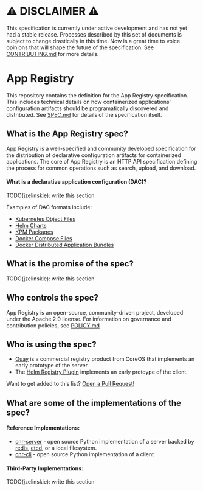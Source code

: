 # ⚠️️ DISCLAIMER ⚠️️

This specification is currently under active development and has not yet had a stable release.
Processes described by this set of documents is subject to change drastically in this time.
Now is a great time to voice opinions that will shape the future of the specification.
See [CONTRIBUTING.md](CONTRIBUTING.md) for more details.

# App Registry

This repository contains the definition for the App Registry specification.
This includes technical details on how containerized applications' configuration artifacts should be programatically discovered and distributed.
See [SPEC.md](SPEC.md) for details of the specification itself.

## What is the App Registry spec?

App Registry is a well-specified and community developed specification for the distribution of declarative configuration artifacts for containerized applications.
The core of App Registry is an HTTP API specification defining the process for common operations such as search, upload, and download.

#### What is a declarative application configuration (DAC)?

TODO(jzelinskie): write this section

Examples of DAC formats include:

* [Kubernetes Object Files](https://kubernetes.io/docs/concepts/abstractions/overview/)
* [Helm Charts](https://helm.sh/docs/topics/charts/)
* [KPM Packages](https://github.com/coreos/kpm/blob/master/Documentation/create_packages.md)
* [Docker Compose Files](https://docs.docker.com/compose/)
* [Docker Distributed Application Bundles](https://docs.docker.com/compose/bundles/)

## What is the promise of the spec?

TODO(jzelinskie): write this section

## Who controls the spec?

App Registry is an open-source, community-driven project, developed under the Apache 2.0 license.
For information on governance and contribution policies, see [POLICY.md](POLICY.md)

## Who is using the spec?

* [Quay](https://quay.io) is a commercial registry product from CoreOS that implements an early prototype of the server.
* The [Helm Registry Plugin](https://github.com/app-registry/cnr-cli) implements an early protoype of the client.

Want to get added to this list?
[Open a Pull Request!](https://github.com/app-registry/spec/edit/master/README.md)

## What are some of the implementations of the spec?

#### Reference Implementations:

* [cnr-server](https://github.com/app-registry/cnr-server) - open source Python implementation of a server backed by [redis](https://redis.io/), [etcd](https://github.com/coreos/etcd), or a local filesystem.
* [cnr-cli](https://github.com/app-registry/cnr-cli) - open source Python implementation of a client

#### Third-Party Implementations:

TODO(jzelinskie): write this section

